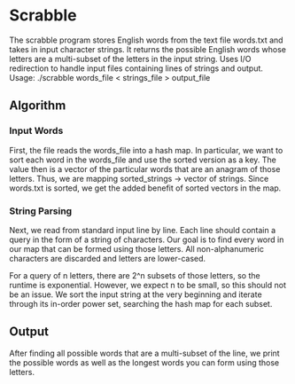 # Scrabble

The scrabble program stores English words from the text file words.txt and takes in input character strings. It returns the possible English words whose letters are a multi-subset of the letters in the input string. Uses I/O redirection to handle input files containing lines of strings and output.
Usage: ./scrabble words_file < strings_file > output_file

## Algorithm

### Input Words

First, the file reads the words_file into a hash map. In particular, we want to sort each word in the words_file and use the sorted version as a key. The value then is a vector of the particular words that are an anagram of those letters. Thus, we are mapping sorted_strings -> vector of strings. Since words.txt is sorted, we get the added benefit of sorted vectors in the map.

### String Parsing

Next, we read from standard input line by line. Each line should contain a query in the form of a string of characters. Our goal is to find every word in our map that can be formed using those letters. All non-alphanumeric characters are discarded and letters are lower-cased.

For a query of n letters, there are 2^n subsets of those letters, so the runtime is exponential. However, we expect n to be small, so this should not be an issue. We sort the input string at the very beginning and iterate through its in-order power set, searching the hash map for each subset.

## Output

After finding all possible words that are a multi-subset of the line, we print the possible words as well as the longest words you can form using those letters.
